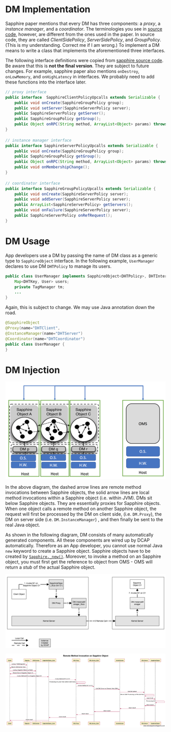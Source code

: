 # DM Implementation
Sapphire paper mentions that every DM has three components: a *proxy*, a *instance manager*, and a *coordinator*. The terminologies you see in [source code](https://github.com/Huawei-PaaS/DCAP-Sapphire/blob/master/sapphire/sapphire-core/src/main/java/sapphire/policy/SapphirePolicyUpcalls.java), however, are different from the ones used in the paper. In source code, they are  called *ClientSidePolicy*, *ServerSidePolicy*, and *GroupPolicy*. (This is my understanding. Correct me if I am wrong.) To implement a DM means to write a class that implements the aforementioned three interfaces.

The following interface definitions were copied from [sapphire source  code](https://github.com/Huawei-PaaS/DCAP-Sapphire/blob/master/sapphire/sapphire-core/src/main/java/sapphire/policy/SapphirePolicyUpcalls.java). Be aware that this is **not the final version**. They are subject to future changes. For example, sapphire paper also mentions `onDestroy`, `onLowMemory`, and `onHighLatency` in interfaces. We probably need to add these functions into the interface later. 

```java
// proxy interface
public interface  SapphireClientPolicyUpcalls extends Serializable {
	public void onCreate(SapphireGroupPolicy group);
	public void setServer(SapphireServerPolicy server);
	public SapphireServerPolicy getServer();
	public SapphireGroupPolicy getGroup();
	public Object onRPC(String method, ArrayList<Object> params) throws Exception;
}

// instance manager interface
public interface SapphireServerPolicyUpcalls extends Serializable {
	public void onCreate(SapphireGroupPolicy group);
	public SapphireGroupPolicy getGroup();
	public Object onRPC(String method, ArrayList<Object> params) throws Exception;
	public void onMembershipChange();
}
	
// coordinator interface
public interface SapphireGroupPolicyUpcalls extends Serializable {
	public void onCreate(SapphireServerPolicy server);
	public void addServer(SapphireServerPolicy server);
	public ArrayList<SapphireServerPolicy> getServers();
	public void onFailure(SapphireServerPolicy server);
	public SapphireServerPolicy onRefRequest();
}
```
# DM Usage
App developers use a DM by passing the name of DM class as a generic type to `SapphireObject` interface. In the following example, `UserManager` declares to use DM `DHTPolicy` to manage its users.

```java
public class UserManager implements SapphireObject<DHTPolicy>, DHTInterface {
	Map<DHTKey, User> users;
	private TagManager tm;
    ...
}
```

Again, this is subject to change. We may use Java annotation down the road.

```java
@SapphireObject
@Proxy(name="DHTClient", 
@InstanceManager(name="DHTServer")
@Coordinator(name="DHTCoordinator")
public class UserManager {
}
```
# DM Injection

![](../images/SapphireOverview.png)

In the above diagram, the dashed arrow lines are remote method invocations between Sapphire objects, the solid arrow lines are local method invocations within a Sapphire object (i.e. within JVM). DMs sit below Sapphire objects. They are essentially proxies for Sapphire objects. When one object calls a remote method on another Sapphire object, the request will first be processed by the DM on client side, (i.e. `DM.Proxy`), the DM on server side (i.e. `DM.InstanceManager`) , and then finally be sent to the real Java object.

As shown in the following diagram, DM consists of many automatically generated components. All these components are wired up by DCAP automatically. Therefore as an App developer, you cannot use normal Java `new` keyword to create a Sapphire object. Sapphire objects have to be created by [`Sapphire._new()`](https://github.com/Huawei-PaaS/DCAP-Sapphire/blob/master/sapphire/sapphire-core/src/main/java/sapphire/runtime/Sapphire.java). Moreover, to invoke a method on an Sapphire object, you must first get the reference to object from OMS - OMS will return a *stub* of the actual Sapphire object.
 
![](../images/DCAP_StubStructure.png)

![](../images/DCAP_RemoteMethodInvocationSequence.png)
